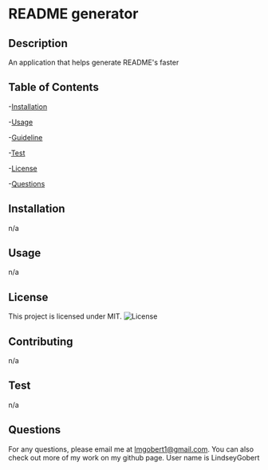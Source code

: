  
# README generator

## Description

An application that helps generate README's faster

## Table of Contents

-[Installation](#Installation)

-[Usage](#usage)

-[Guideline](#guidelines)

-[Test](#test)

-[License](#license)

-[Questions](#email)

## Installation

n/a

## Usage

n/a

## License

This project is licensed under MIT. ![License](https://img.shields.io/npm/l/inquirer)

## Contributing

n/a

## Test

n/a

## Questions
For any questions, please email me at lmgobert1@gmail.com. 
You can also check out more of my work on my github page. User name is LindseyGobert
